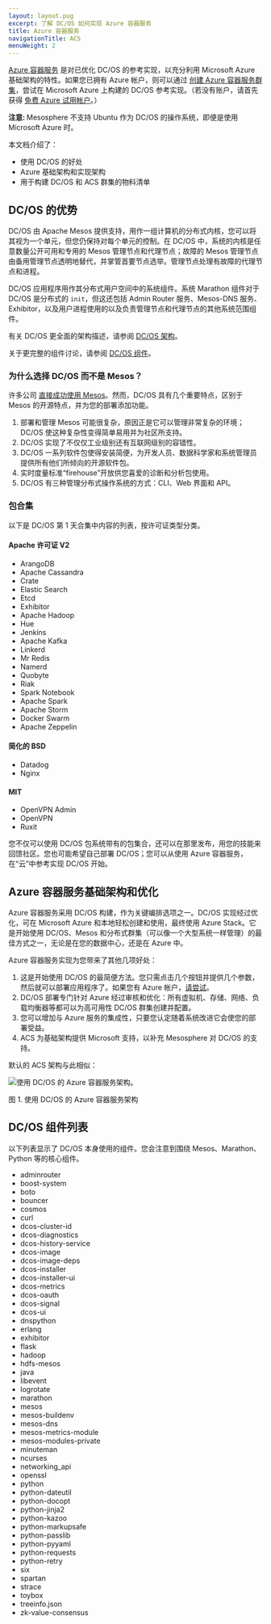 ```yaml
---
layout: layout.pug
excerpt: 了解 DC/OS 如何实现 Azure 容器服务
title: Azure 容器服务
navigationTitle: ACS
menuWeight: 2
---
```


[Azure 容器服务](https://azure.microsoft.com/documentation/articles/container-service-deployment/) 是对已优化 DC/OS 的参考实现，以充分利用 Microsoft Azure 基础架构的特性。如果您已拥有 Azure 帐户，则可以通过 [创建 Azure 容器服务群集](https://aka.ms/acscreate)，尝试在 Microsoft Azure 上构建的 DC/OS 参考实现。（若没有账户，请首先获得 [免费 Azure 试用帐户](https://azure.microsoft.com/pricing/free-trial/)。）

<p class="message--note"><strong>注意: </strong> Mesosphere 不支持 Ubuntu 作为 DC/OS 的操作系统，即便是使用 Microsoft Azure 时。</p>

本文档介绍了：

- 使用 DC/OS 的好处
- Azure 基础架构和实现架构
- 用于构建 DC/OS 和 ACS 群集的物料清单

## DC/OS 的优势

DC/OS 由 Apache Mesos 提供支持，用作一组计算机的分布式内核，您可以将其视为一个单元，但您仍保持对每个单元的控制。在 DC/OS 中，系统的内核是任意数量公开可用和专用的 Mesos 管理节点和代理节点；故障的 Mesos 管理节点由备用管理节点透明地替代，并掌管首要节点选举。管理节点处理有故障的代理节点和进程。

DC/OS 应用程序用作其分布式用户空间中的系统组件。系统 Marathon 组件对于 DC/OS 是分布式的 `init`，但这还包括 Admin Router 服务、Mesos-DNS 服务、Exhibitor，以及用户进程使用的以及负责管理节点和代理节点的其他系统范围组件。

有关 DC/OS 更全面的架构描述，请参阅 [DC/OS 架构](/cn/1.11/overview/architecture/)。

关于更完整的组件讨论，请参阅 [DC/OS 组件](/cn/1.11/overview/architecture/components/)。

### 为什么选择 DC/OS 而不是 Mesos？

许多公司 [直接成功使用 Mesos](https://mesos.apache.org/documentation/latest/powered-by-mesos/)。然而，DC/OS 具有几个重要特点，区别于 Mesos 的开源特点，并为您的部署添加功能。

1. 部署和管理 Mesos 可能很复杂，原因正是它可以管理非常复杂的环境；DC/OS 使这种复杂性变得简单易用并为社区所支持。
2. DC/OS 实现了不仅仅工业级别还有互联网级别的容错性。
3. DC/OS 一系列软件包使得安装简便，为开发人员、数据科学家和系统管理员提供所有他们所倾向的开源软件包。
4. 实时度量标准“firehouse”开放供您喜爱的诊断和分析包使用。
5. DC/OS 有三种管理分布式操作系统的方式：CLI、Web 界面和 API。

### 包合集

以下是 DC/OS 第 1 天合集中内容的列表，按许可证类型分类。

#### Apache 许可证 V2

- ArangoDB
- Apache Cassandra
- Crate
- Elastic Search
- Etcd
- Exhibitor
- Apache Hadoop
- Hue
- Jenkins
- Apache Kafka
- Linkerd
- Mr Redis
- Namerd
- Quobyte
- Riak
- Spark Notebook
- Apache Spark
- Apache Storm
- Docker Swarm
- Apache Zeppelin

#### 简化的 BSD

- Datadog
- Nginx

#### MIT

- OpenVPN Admin
- OpenVPN
- Ruxit

您不仅可以使用 DC/OS 包系统带有的包集合，还可以在那里发布，用您的技能来回馈社区。您也可能希望自己部署 DC/OS；您可以从使用 Azure 容器服务，在“云”中参考实现 DC/OS 开始。

## Azure 容器服务基础架构和优化

Azure 容器服务采用 DC/OS 构建，作为关键编排选项之一。DC/OS 实现经过优化，可在 Microsoft Azure 和本地轻松创建和使用，最终使用 Azure Stack。它是开始使用 DC/OS、Mesos 和分布式群集（可以像一个大型系统一样管理）的最佳方式之一，无论是在您的数据中心，还是在 Azure 中。

Azure 容器服务实现为您带来了其他几项好处：

1. 这是开始使用 DC/OS 的最简便方法。您只需点击几个按钮并提供几个参数，然后就可以部署应用程序了。如果您有 Azure 帐户，[请尝试](https://aka.ms/acscreate)。
2. DC/OS 部署专门针对 Azure 经过审核和优化：所有虚拟机、存储、网络、负载均衡器等都可以为高可用性 DC/OS 群集创建并配置。
3. 您可以增加与 Azure 服务的集成性，只要您认定随着系统改进它会使您的部署受益。
4. ACS 为基础架构提供 Microsoft 支持，以补充 Mesosphere 对 DC/OS 的支持。

默认的 ACS 架构与此相似：

![使用 DC/OS 的 Azure 容器服务架构。](/cn/1.11/img/dcos-acs.png)

图 1. 使用 DC/OS 的 Azure 容器服务架构

## DC/OS 组件列表

以下列表显示了 DC/OS 本身使用的组件。您会注意到围绕 Mesos、Marathon、Python 等的核心组件。


- adminrouter
- boost-system
- boto
- bouncer
- cosmos
- curl
- dcos-cluster-id
- dcos-diagnostics
- dcos-history-service
- dcos-image
- dcos-image-deps
- dcos-installer
- dcos-installer-ui
- dcos-metrics
- dcos-oauth
- dcos-signal
- dcos-ui
- dnspython
- erlang
- exhibitor
- flask
- hadoop
- hdfs-mesos
- java
- libevent
- logrotate
- marathon
- mesos
- mesos-buildenv
- mesos-dns
- mesos-metrics-module
- mesos-modules-private
- minuteman
- ncurses
- networking_api
- openssl
- python
- python-dateutil
- python-docopt
- python-jinja2
- python-kazoo
- python-markupsafe
- python-passlib
- python-pyyaml
- python-requests
- python-retry
- six
- spartan
- strace
- toybox
- treeinfo.json
- zk-value-consensus
